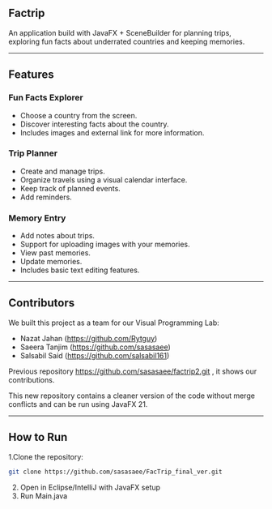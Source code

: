 ## Factrip

An application build with JavaFX + SceneBuilder for planning trips, exploring fun facts about underrated countries and keeping memories.

---

## Features

### Fun Facts Explorer
- Choose a country from the screen.
- Discover interesting facts about the country.
- Includes images and external link for more information.

### Trip Planner
- Create and manage trips.
- Organize travels using a visual calendar interface.
- Keep track of planned events.
- Add reminders.

### Memory Entry
- Add notes about trips.
- Support for uploading images with your memories.
- View past memories.
- Update memories.
- Includes basic text editing features.

---

## Contributors
We built this project as a team for our Visual Programming Lab:
- Nazat Jahan (https://github.com/Rytguy)  
- Saeera Tanjim (https://github.com/sasasaee)  
- Salsabil Said (https://github.com/salsabil161)

Previous repository https://github.com/sasasaee/factrip2.git ,
it shows our contributions.

This new repository contains a cleaner version of the code without
merge conflicts and can be run using JavaFX 21.

---

## How to Run
1.Clone the repository:
   ```bash
   git clone https://github.com/sasasaee/FacTrip_final_ver.git
   ```
2. Open in Eclipse/IntelliJ with JavaFX setup
3. Run Main.java   